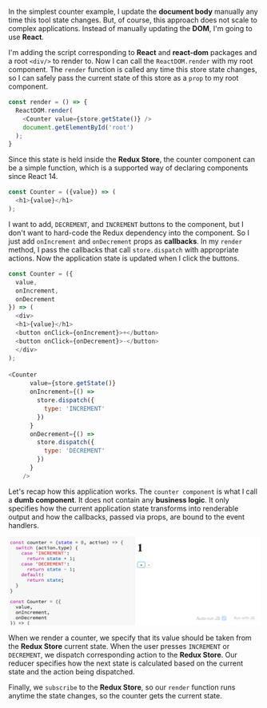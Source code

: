 In the simplest counter example, I update the **document body** manually any time this tool state changes. But, of course, this approach does not scale to complex applications. Instead of manually updating the **DOM**, I'm going to use **React**.

I'm adding the script corresponding to **React** and **react-dom** packages and a root `<div/>` to render to. Now I can call the `ReactDOM.render` with my root component. The `render` function is called any time this store state changes, so I can safely pass the current state of this store as a `prop` to my root component.

``` javascript
const render = () => {
  ReactDOM.render(
    <Counter value={store.getState()} />
    document.getElementById('root')
  );
}
```

Since this state is held inside the **Redux Store**, the counter component can be a simple function, which is a supported way of declaring components since React 14.

``` javascript
const Counter = ({value}) => (
  <h1>{value}</h1>
);
```

I want to add, `DECREMENT`, and `INCREMENT` buttons to the component, but I don't want to hard-code the Redux dependency into the component. So I just add `onIncrement` and `onDecrement` props as **callbacks**. In my `render` method, I pass the callbacks that call `store.dispatch` with appropriate actions. Now the application state is updated when I click the buttons.

``` javascript
const Counter = ({
  value,
  onIncrement,
  onDecrement
}) => (
  <div>
  <h1>{value}</h1>
  <button onClick={onIncrement}>+</button>
  <button onClick={onDecrement}>-</button>
  </div>
);

<Counter
      value={store.getState()}
      onIncrement={() =>
        store.dispatch({
          type: 'INCREMENT'           
        })            
      }
      onDecrement={() =>
        store.dispatch({
          type: 'DECREMENT'           
        })            
      }
    />
```

Let's recap how this application works. The `counter component` is what I call a **dumb component**. It does not contain any **business logic**. It only specifies how the current application state transforms into renderable output and how the callbacks, passed via props, are bound to the event handlers.

![Counter Example](./Images/CounterExample.png)

When we render a counter, we specify that its value should be taken from the **Redux Store** current state. When the user presses `INCREMENT` or `DECREMENT`, we dispatch corresponding action to the **Redux Store**. Our reducer specifies how the next state is calculated based on the current state and the action being dispatched.

Finally, we `subscribe` to the **Redux Store**, so our `render` function runs anytime the state changes, so the counter gets the current state.
